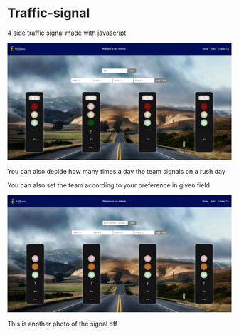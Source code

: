 # Traffic-signal

 4 side traffic signal made with javascript

 ![signal on ](./img/signal-on.png)

You can also decide how many times a day the team signals on a rush day

You can also set the team according to your preference in given field

![signal off](./img/signal-off.png)

This is another photo of the signal off